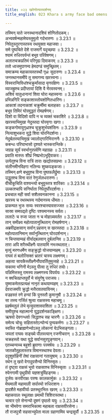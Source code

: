 ```yaml
---
title: ०२३ खरेणोत्पातदर्शनम्
title_english: 023 Khara s army face bad omens

---
```



तस्मिन् याते जनस्थानादशिवं शोणितोदकम्।  
अभ्यवर्षन्महामेघस्तुमुलो गर्दभारुणः ॥ 3.23.1 ॥   
निपेतुस्तुरगास्तस्य रथयुक्ता महाजवाः।  
समे पुष्पचिते देशे राजमार्गे यदृच्छया ॥ 3.23.2 ॥   
श्यामं रुधिरपर्यन्तं बभूव परिवेषणम्।  
अलातचक्रप्रतिमं परिगृह्य दिवाकरम् ॥ 3.23.3 ॥   
ततो ध्वजमुपागम्य हेमदण्डं समुच्छ्रितम्।  
समाक्रम्य महाकायस्तस्थौ गृध्रः सुदारुणः ॥ 3.23.4 ॥   
जनस्थानसमीपे तु समागम्य खरस्वनाः।  
विस्वरान्विविधांश्चक्रुर्मांसादा मृगपक्षिणः ॥ 3.23.5 ॥   
व्याजह्रुश्च प्रदीप्तायां दिशि वै भैरवस्वनम्।  
अशिवं यातुधानानां शिवा घोरा महास्वनाः ॥ 3.23.6 ॥   
प्रभिन्नगिरि सङ्काशास्तोयशोणितधारिणः।  
आकाशं तदनाकाशं चक्रुर्मीमा बलाहकाः ॥ 3.23.7 ॥   
बभूव तिमिरं घोरमुद्धतं रोमहर्षणम्।  
दिशो वा विदिशो वापि न च व्यक्तं चकाशिरे ॥ 3.23.8 ॥   
खरस्याभिमुखा नेदुस्तदा घोरमृगाः खगाः।  
कङ्कगोमायुगृध्राश्च चुक्रुशुर्भयशंसिनः ॥ 3.23.9 ॥   
नित्याशुभकरा युद्धे शिवा घोरनिदर्शनाः।  
नेदुर्बलस्याभिमुखं ज्वालोद्गारिभिराननैः ॥ 3.23.10 ॥   
कबन्धः परिघाभासो दृश्यते भास्करान्तिके।  
जग्राह सूर्यं स्वर्भानुरपर्वणि महाग्रहः ॥ 3.23.11 ॥   
प्रवाति मारुतः शीघ्रं निष्प्रभोऽभूद्दिवाकरः।  
उत्पेतुश्च विना रात्रिं ताराः खद्योतसप्रभाः ॥ 3.23.12 ॥   
संलीनमीनविहगा नलिन्यः शुष्कपङ्कजाः।  
तस्मिन् क्षणे बभूवुश्च विना पुष्पफलैर्द्रुमाः ॥ 3.23.13 ॥   
उद्धूतश्च विना वातं रेणुर्जलधरारुणः।  
वीचीकूचिति वाश्यन्त्यो बभूवुस्तत्र शारिकाः ॥ 3.23.14 ॥   
उल्काश्चापि सनिर्घाता निपेतुर्घोरदर्शनाः।  
प्रचचाल मही सर्वा सशैलवनकानना ॥ 3.23.15 ॥   
खरस्य च रथस्थस्य नर्दमानस्य धीमतः।  
प्राकम्पत भुजः सव्यः स्वरश्चास्यावसज्जत ॥ 3.23.16 ॥   
सास्रा समपद्यते दृष्टिः पश्यमानस्य सर्वतः।  
ललाटेः च रुजा जाता न च मोहान्न्यवर्तत ॥ 3.23.17 ॥   
तान् समीक्ष्य महोत्पातानुत्थितान् रोमहर्षणान्।  
अब्रवीद्राक्षसान् सर्वान् प्रहसन् स खरस्तदा ॥ 3.23.18 ॥   
महोत्पातानिमान् सर्वानुत्थितान् घोरदर्शनान्।  
न चिन्तयाम्यहं वीर्याद्बलवान् दुर्बलानिव ॥ 3.23.19 ॥   
तारा अपि शरैस्थीक्ष्णैः पातयामि नभःस्थलात्।  
मृत्युं मरणधर्मेण सङ्क्रुद्धो योजयाम्यहम् ॥ 3.23.20 ॥   
राघवं तं बलोत्सिक्तं भ्रातरं चास्य लक्ष्मणम्।  
अहत्वा सायकैस्तीक्ष्णैर्नोपावर्तितुमुत्सहे ॥ 3.23.21 ॥   
सकामा भगिनी मेऽस्तु पीत्वा तु रुधिरं तयोः।  
यन्निमित्तस्तु रामस्य लक्ष्मणस्य विपर्ययः ॥ 3.23.22 ॥   
न क्वचित्प्राप्तपूर्वो मे संयुगेषु पराजयः।  
युष्माकमेतत्प्रत्यक्षं नानृतं कथयाम्यहम् ॥ 3.23.23 ॥   
देवराजमपि क्रुद्धो मत्तैरावतयायिनम्।  
वज्रहस्तं रणे हन्यां किं पुनस्तौ कुमानुषौ ॥ 3.23.24 ॥   
सा तस्य गर्जितं श्रुत्वा राक्षसस्य महाचमूः।  
प्रहर्षमतुलं लेभे मृत्युपाशावपाशिता ॥ 3.23.25 ॥   
समीयुश्च महात्मानो युद्धदर्शनकाङ्क्षिणः।  
ऋषयो देवगन्धर्वाः सिद्धाश्च सह चारणैः ॥ 3.23.26 ॥   
समेत्य चोचुः सहितास्तेऽन्योन्यं पुम्यकर्मणः ॥ 3.23.27 ॥   
स्वस्ति गोब्राह्मणेभ्योऽस्तु लोकानां येऽभिसङ्गताः।  
जयतां राघवः सङ्ख्ये पौलस्त्यान् रजनीचरान् ॥ 3.23.28 ॥   
चक्रहस्तो यथा युद्धे सर्वानसुरपुङ्गवान्।  
एतच्चन्यच्च बहुशो ब्रुवाणाः परमर्षयः ॥ 3.23.29 ॥   
जातकौतूहलास्तत्र विमानस्थाश्च देवताः।  
ददृशुर्वाहिनीं तेषां राक्षसानां गतायुषाम् ॥ 3.23.30 ॥   
रथेन तु खरो वेगादुग्रसैन्यो विनिस्सृतः।  
तं दृष्ट्वा राक्षसं भूयो राक्षसाश्च विनिस्सृताः ॥ 3.23.31 ॥   
श्येनगामी पृथुग्रीवो यज्ञशत्रुर्विहङ्गमः।  
दुर्जयः करवीराक्षः परुषः कालकार्मुकः ॥ 3.23.32 ॥   
मेघमाली महामाली सर्पास्यो रुधिराशनः।  
द्वादशैते महावीर्याः प्रतस्थुरभितः खरम् ॥ 3.23.33 ॥   
महाकपालः स्थूलाक्षः प्रमाथी त्रिशिरास्तथा।  
चत्वार एते सेनान्यो दूषणं पृष्ठतो ययुः ॥ 3.23.34 ॥   
सा भीमवेगा समराभिकामा महाबला राक्षसवीरसेना।  
तौ राजपुत्रौ सहसाभ्युपेता माला ग्रहाणामिव चन्द्रसूर्यौ ॥ 3.23.35 ॥   